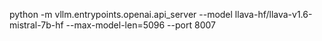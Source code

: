 python -m vllm.entrypoints.openai.api_server --model llava-hf/llava-v1.6-mistral-7b-hf --max-model-len=5096 --port 8007
